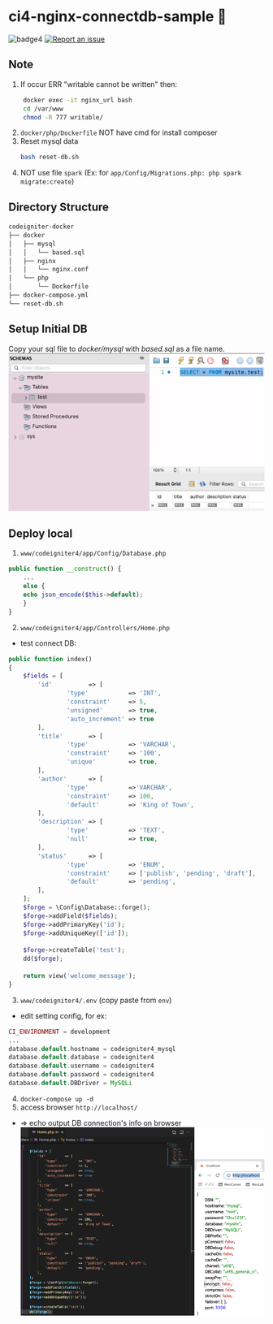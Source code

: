 # ci4-nginx-connectdb-sample 🧨

![badge4](https://img.shields.io/badge/docker-3.3.1-blue)
[![Report an issue](https://img.shields.io/badge/Support-Issues-green)](https://github.com/tquangdo/ci4-nginx-connectdb-sample/issues/new)

## Note
1. If occur ERR "writable cannot be written" then:
```bash
    docker exec -it nginx_url bash
    cd /var/www
    chmod -R 777 writable/
```
2. `docker/php/Dockerfile` NOT have cmd for install composer
3. Reset mysql data
    ```bash
    bash reset-db.sh
    ```
4. NOT use file `spark` (Ex: for `app/Config/Migrations.php: php spark migrate:create`)

## Directory Structure
```sh
codeigniter-docker
├── docker
│   ├── mysql
│   │   └── based.sql
│   ├── nginx
│   │   └── nginx.conf
│   └── php
│       └── Dockerfile
├── docker-compose.yml
└── reset-db.sh
```

## Setup Initial DB  
Copy your sql file to *docker/mysql* with *based.sql* as a file name.
![db](screenshot/db.png)

## Deploy local
1. `www/codeigniter4/app/Config/Database.php`
```php
public function __construct() {
    ...
    else {
	echo json_encode($this->default);
    }
}
```
2. `www/codeigniter4/app/Controllers/Home.php`
+ test connect DB:
```php
public function index()
{
    $fields = [
    	'id'          => [
    			'type'           => 'INT',
    			'constraint'     => 5,
    			'unsigned'       => true,
    			'auto_increment' => true
    	],
    	'title'       => [
    			'type'           => 'VARCHAR',
    			'constraint'     => '100',
    			'unique'         => true,
    	],
    	'author'      => [
    			'type'           =>'VARCHAR',
    			'constraint'     => 100,
    			'default'        => 'King of Town',
    	],
    	'description' => [
    			'type'           => 'TEXT',
    			'null'           => true,
    	],
    	'status'      => [
    			'type'           => 'ENUM',
    			'constraint'     => ['publish', 'pending', 'draft'],
    			'default'        => 'pending',
    	],
    ];
    $forge = \Config\Database::forge();
    $forge->addField($fields);
    $forge->addPrimaryKey('id');
    $forge->addUniqueKey(['id']);

    $forge->createTable('test');
    dd($forge);
    
    return view('welcome_message');
}
```
3. `www/codeigniter4/.env` (copy paste from `env`)
+ edit setting config, for ex:
```php
CI_ENVIRONMENT = development
...
database.default.hostname = codeigniter4_mysql
database.default.database = codeigniter4
database.default.username = codeigniter4
database.default.password = codeigniter4
database.default.DBDriver = MySQLi
```
4. `docker-compose up -d`
5. access browser `http://localhost/`
- => echo output DB connection's info on browser
![demo](screenshot/demo.png)
